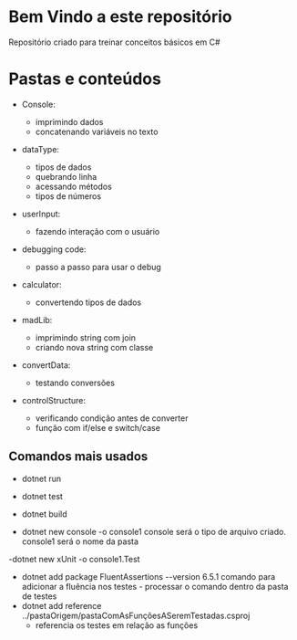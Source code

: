 # Bem Vindo a este repositório

Repositório criado para treinar conceitos básicos em C#

# Pastas e conteúdos

- Console: 
    - imprimindo dados
    - concatenando variáveis no texto

- dataType:
    - tipos de dados
    - quebrando linha
    - acessando métodos
    - tipos de números

- userInput:
    - fazendo interação com o usuário

- debugging code:
    - passo a passo para usar o debug

- calculator:
    - convertendo tipos de dados

- madLib:
    - imprimindo string com join
    - criando nova string com classe

- convertData:
    - testando conversões

- controlStructure:
    - verificando condição antes de converter
    - função com if/else e switch/case

## Comandos mais usados

- dotnet run
- dotnet test
- dotnet build

- dotnet new console -o console1
    console será o tipo de arquivo criado. console1 será o nome da pasta

-dotnet new xUnit -o console1.Test
- dotnet add package FluentAssertions --version 6.5.1
    comando para adicionar a fluência nos testes - processar o comando dentro da pasta de testes
- dotnet add reference ../pastaOrigem/pastaComAsFunçõesASeremTestadas.csproj
    - referencia os testes em relação as funções